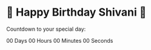 <!DOCTYPE html>
<html lang="en">
<head>
  <meta charset="UTF-8">
  <title>Happy Birthday Shivani</title>
  <link rel="stylesheet" href="birthday.css">
</head>
<body>
  <div class="container">
    <h1>🎉 Happy Birthday Shivani 🎂</h1>
    <p id="countdown">Countdown to your special day:</p>
    <div id="timer">
      <span id="days">00</span> Days
      <span id="hours">00</span> Hours
      <span id="minutes">00</span> Minutes
      <span id="seconds">00</span> Seconds
    </div>
  </div>

  <script src="birthday.js"></script>
</body>
</html>
